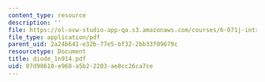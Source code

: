 ```yaml
---
content_type: resource
description: ''
file: https://ol-ocw-studio-app-qa.s3.amazonaws.com/courses/6-071j-introduction-to-electronics-signals-and-measurement-spring-2006/07d98610e968a5b22203ae8cc26ca7ce_diode_1n914.pdf
file_type: application/pdf
parent_uid: 2a24b641-e32b-77e5-bf32-2bb33f09679c
resourcetype: Document
title: diode_1n914.pdf
uid: 07d98610-e968-a5b2-2203-ae8cc26ca7ce
---
```

